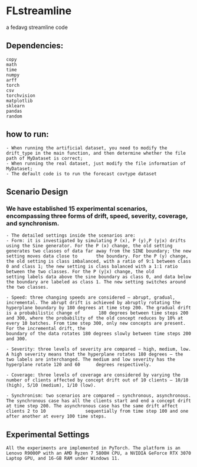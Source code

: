 # FLstreamline
a fedavg streamline code 

## Dependencies:
    copy
    math
    time
    numpy
    arff
    torch
    csv
    torchvision
    matplotlib
    sklearn
    pandas
    random


## how to run:
    - When running the artificial dataset, you need to modify the drift_type in the main function, and then determine whether the file path of MyDataset is correct;
    - When running the real dataset, just modify the file information of MyDataset;
    - The default code is to run the forecast covtype dataset

    


## Scenario Design
### We have established 15 experimental scenarios, encompassing three forms of drift, speed, severity, coverage, and synchronism. 
    - The detailed settings inside the scenarios are:
    - Form: it is investigated by simulating P (x), P (y),P (y|x) drifts using the Sine generator. For the P (x) change, the old setting generates two classes of data far away from the SINE boundary; the new setting moves data close to       the boundary. For the P (y) change, the old setting is class imbalanced, with a ratio of 9:1 between class 0 and class 1; the new setting is class balanced with a 1:1 ratio between the two classes. For the P (y|x) change, the old         setting labels data above the sine boundary as class 0, and data below the boundary are labeled as class 1. The new setting switches around the two classes.

    - Speed: three changing speeds are considered – abrupt, gradual, incremental. The abrupt drift is achieved by abruptly rotating the hyperplane boundary by 180 degrees at time step 200. The gradual drift is a probabilistic change of       180 degrees between time steps 200 and 300, where the probability of the old concept reduces by 10% at every 10 batches. From time step 300, only new concepts are present. For the incremental drift, the
    boundary of the data rotates 180 degrees slowly between time steps 200 and 300.

    - Severity: three levels of severity are compared – high, medium, low. A high severity means that the hyperplane rotates 180 degrees – the two labels are interchanged. The medium and low severity has the hyperplane rotate 120 and 60      degrees respectively.

    - Coverage: three levels of coverage are considered by varying the number of clients affected by concept drift out of 10 clients – 10/10 (high), 5/10 (medium), 1/10 (low).

    - Synchronism: two scenarios are compared – synchronous, asynchronous. The synchronous case has all the clients start and end a concept drift at time step 200. The asynchronous case has the same drift affect clients 2 to 10               sequentially from time step 100 and one after another at every 100 time steps.

## Experimental Settings
    All the experiments are implemented in PyTorch. The platform is an Lenovo R9000P with an AMD Ryzen 7 5800H CPU, a NVIDIA GeForce RTX 3070 Laptop GPU, and 16-GB RAM under Windows 11. 
